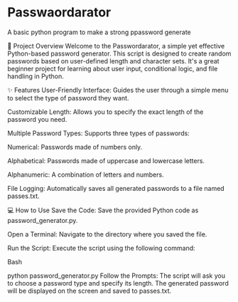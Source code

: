 # Passwaordarator
A basic python program to make a strong ppassword generate

🔑 Project Overview
Welcome to the Passwordarator, a simple yet effective Python-based password generator. This script is designed to create random passwords based on user-defined length and character sets. It's a great beginner project for learning about user input, conditional logic, and file handling in Python.

✨ Features
User-Friendly Interface: Guides the user through a simple menu to select the type of password they want.

Customizable Length: Allows you to specify the exact length of the password you need.

Multiple Password Types: Supports three types of passwords:

Numerical: Passwords made of numbers only.

Alphabetical: Passwords made of uppercase and lowercase letters.

Alphanumeric: A combination of letters and numbers.

File Logging: Automatically saves all generated passwords to a file named passes.txt.

💻 How to Use
Save the Code: Save the provided Python code as password_generator.py.

Open a Terminal: Navigate to the directory where you saved the file.

Run the Script: Execute the script using the following command:

Bash

python password_generator.py
Follow the Prompts: The script will ask you to choose a password type and specify its length. The generated password will be displayed on the screen and saved to passes.txt.